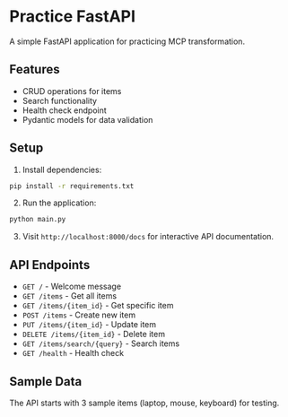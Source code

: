 # Practice FastAPI

A simple FastAPI application for practicing MCP transformation.

## Features

- CRUD operations for items
- Search functionality
- Health check endpoint
- Pydantic models for data validation

## Setup

1. Install dependencies:
```bash
pip install -r requirements.txt
```

2. Run the application:
```bash
python main.py
```

3. Visit `http://localhost:8000/docs` for interactive API documentation.

## API Endpoints

- `GET /` - Welcome message
- `GET /items` - Get all items
- `GET /items/{item_id}` - Get specific item
- `POST /items` - Create new item
- `PUT /items/{item_id}` - Update item
- `DELETE /items/{item_id}` - Delete item
- `GET /items/search/{query}` - Search items
- `GET /health` - Health check

## Sample Data

The API starts with 3 sample items (laptop, mouse, keyboard) for testing. 